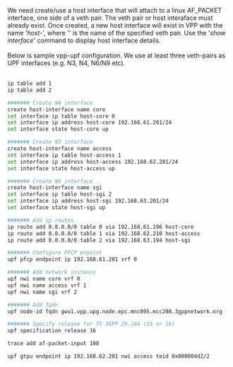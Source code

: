  <br/>
 <br/>
 <br/>
We need create/use a host interface that will attach to a linux AF_PACKET interface, one side of a veth pair. The veth pair or host interaface must already exist. Once created, a new host interface will exist in VPP with the name &#39;<em>host-<ifname></em>&#39;, where &#39;<em><ifname></em>&#39; is the name of the specified veth pair. Use the &#39;<em>show interface</em>&#39; command to display host interface details. <br/>
 <br/>
Below is sample vpp-upf configuration. We use at least three veth-pairs as UPF interfaces (e.g. N3, N4, N6/N9 etc). <br/>
 <br/>


```bash
ip table add 1
ip table add 2

####### Create N4 interface
create host-interface name core
set interface ip table host-core 0
set interface ip address host-core 192.168.61.201/24
set interface state host-core up

####### Create N3 interface
create host-interface name access
set interface ip table host-access 1
set interface ip address host-access 192.168.62.201/24
set interface state host-access up

####### Create N6 interface
create host-interface name sgi
set interface ip table host-sgi 2
set interface ip address host-sgi 192.168.63.201/24
set interface state host-sgi up

####### Add ip routes
ip route add 0.0.0.0/0 table 0 via 192.168.61.196 host-core
ip route add 0.0.0.0/0 table 1 via 192.168.62.210 host-access
ip route add 0.0.0.0/0 table 2 via 192.168.63.194 host-sgi

####### Configure PFCP enpoint
upf pfcp endpoint ip 192.168.61.201 vrf 0

####### Add network instance 
upf nwi name core vrf 0
upf nwi name access vrf 1
upf nwi name sgi vrf 2

####### Add fqdn
upf node-id fqdn gwu1.vpp.upg.node.epc.mnc095.mcc208.3gppnetwork.org

####### Specify release for TS 3GPP 29.244 (15 or 16)
upf specification release 16

trace add af-packet-input 100

upf gtpu endpoint ip 192.168.62.201 nwi access teid 0x000004d2/2
```



